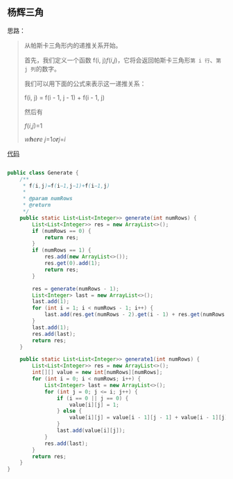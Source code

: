 ## 杨辉三角

思路：

> 从帕斯卡三角形内的递推关系开始。
>
> 首先，我们定义一个函数 f(i, j)*f*(*i*,*j*)，它将会返回帕斯卡三角形`第 i 行`、`第 j 列`的数字。
>
> 我们可以用下面的公式来表示这一递推关系：
>
> f(i, j) = f(i - 1, j - 1) + f(i - 1, j)
>
> 然后有
>
> *f*(*i*,*j*)=1
>
> *w**h**e**r**e j*=1*o**r**j*=*i*

[代码](../../leetcode/app/src/main/java/top/werls/leetcode/Generate.java)

```java

public class Generate {
    /**
     * f(i,j)=f(i−1,j−1)+f(i−1,j)
     * 
     * @param numRows
     * @return
     */
    public static List<List<Integer>> generate(int numRows) {
        List<List<Integer>> res = new ArrayList<>();
        if (numRows == 0) {
            return res;
        }
        if (numRows == 1) {
            res.add(new ArrayList<>());
            res.get(0).add(1);
            return res;
        }

        res = generate(numRows - 1);
        List<Integer> last = new ArrayList<>();
        last.add(1);
        for (int i = 1; i < numRows - 1; i++) {
            last.add(res.get(numRows - 2).get(i - 1) + res.get(numRows - 2).get(i));
        }
        last.add(1);
        res.add(last);
        return res;
    }

    public static List<List<Integer>> generate1(int numRows) {
        List<List<Integer>> res = new ArrayList<>();
        int[][] value = new int[numRows][numRows];
        for (int i = 0; i < numRows; i++) {
            List<Integer> last = new ArrayList<>();
            for (int j = 0; j <= i; j++) {
                if (i == 0 || j == 0) {
                    value[i][j] = 1;
                } else {
                    value[i][j] = value[i - 1][j - 1] + value[i - 1][j];
                }
                last.add(value[i][j]);
            }
            res.add(last);
        }
        return res;
    }
}
```

